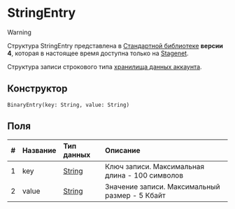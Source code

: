 # StringEntry

> [!WARNING]
> Структура StringEntry представлена в [Стандартной библиотеке](/ru/ride/script/standard-library.md) **версии 4**, которая в настоящее время доступна только на [Stagenet](/ru/blockchain/blockchain-network/stage-network.md).

Структура записи строкового типа [хранилища данных аккаунта](/ru/blockchain/account/account-data-storage.md).

## Конструктор

```ride
BinaryEntry(key: String, value: String)
```

## Поля

|   #   | Название | Тип данных | Описание |
| :--- | :--- | :--- | :--- |
| 1 | key | [String](/ru/ride/data-types/string.md) | Ключ записи. Максимальная длина - 100 символов |
| 2 | value| [String](/ru/ride/data-types/byte-vector.md) | Значение записи. Максимальный размер - 5 Кбайт |
